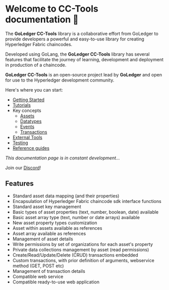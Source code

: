 # Welcome to CC-Tools documentation 👋


The **GoLedger CC-Tools** library is a collaborative effort from GoLedger to provide developers a powerful and easy-to-use library for creating Hyperledger Fabric chaincodes.

Developed using GoLang,  the **GoLedger CC-Tools** library has several features that facilitate the journey of learning, development and deployment in production of a chaincode.

**GoLedger CC-Tools** is an open-source project lead by **GoLedger** and open for use to the Hyperledger development community.

Here's where you can start:

- [Getting Started](getting-started.md)
- [Tutorials](tutorials.md)
- Key concepts
    - [Assets](assets.md)
    - [Datatypes](datatypes.md)
    - [Events](events.md)
    - [Transactions](transactions.md)
- [External Tools](external-tools.md)
- [Testing](testing.md)
- [Reference guides](functions.md)

*This documentation page is in constant development...*

Join our [Discord](https://discord.gg/GndkYHxNyQ)!

## Features

* Standard asset data mapping (and their properties)
* Encapsulation of Hyperledger Fabric chaincode sdk interface functions
* Standard asset key management
* Basic types of asset properties (text, number, boolean, date) available
* Basic asset array type (text, number or date arrays) available
* New asset property types customization
* Asset within assets available as references
* Asset array available as references
* Management of asset details
* Write permissions by set of organizations for each asset's property
* Private data collections management by asset (read permissions)
* Create/Read/Update/Delete (CRUD) transactions embedded
* Custom transactions, with prior definition of arguments, webservice method (GET, POST etc)
* Management of transaction details
* Compatible web service
* Compatible ready-to-use web application